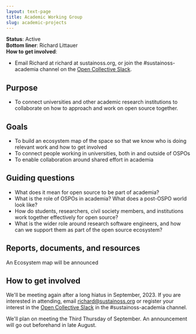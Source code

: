 ```yaml
---
layout: text-page
title: Academic Working Group
slug: academic-projects
---
```


**Status**: Active<br>
**Bottom liner**: Richard Littauer<br>
**How to get involved**:

* Email Richard at richard at sustainoss.org, or join the #sustainoss-academia channel on the [Open Collective Slack](https://slack.opencollective.com/).

## Purpose

* To connect universities and other academic research institutions to collaborate on how to approach and work on open source together.

## Goals

* To build an ecosystem map of the space so that we know who is doing relevant work and how to get involved
* To connect people working in universities, both in and outside of OSPOs
* To enable collaboration around shared effort in academia

## Guiding questions

* What does it mean for open source to be part of academia?
* What is the role of OSPOs in academia? What does a post-OSPO world look like?
* How do students, researchers, civil society members, and institutions work together effectively for open source?
* What is the wider role around research software engineers, and how can we support them as part of the open source ecosystem?

## Reports, documents, and resources

An Ecosystem map will be announced 

## How to get involved

We'll be meeting again after a long hiatus in September, 2023. If you are interested in attending, email richard@sustainoss.org or register your interest in the [Open Collective Slack](https://slack.opencollective.com/) in the #sustainoss-academia channel.

We'll plan on meeting the Third Thursday of September. An announcement will go out beforehand in late August.
